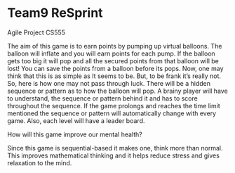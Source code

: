 # Team9 ReSprint
Agile Project 
CS555 

The aim of this game is to earn points by pumping up virtual balloons. The balloon will inflate
and you will earn points for each pump. If the balloon gets too big it will pop and all the
secured points from that balloon will be lost! You can save the points from a balloon before
its pops.
Now, one may think that this is as simple as It seems to be. But, to be frank it’s really not.
So, here is how one may not pass through luck.
There will be a hidden sequence or pattern as to how the balloon will pop.
A brainy player will have to understand, the sequence or pattern behind it and has to score
throughout the sequence. If the game prolongs and reaches the time limit mentioned the
sequence or pattern will automatically change with every game. Also, each level will have a
leader board.

How will this game improve our mental health?

Since this game is sequential-based it makes one, think more than normal. This improves
mathematical thinking and it helps reduce stress and gives relaxation to the mind.
